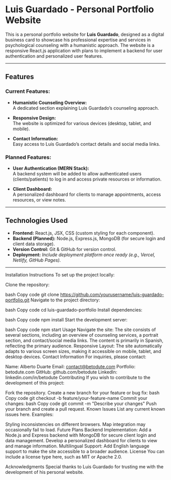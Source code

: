 **Luis Guardado - Personal Portfolio Website**
==============================================

This is a personal portfolio website for **Luis Guardado**, designed as a digital business card to showcase his professional expertise and services in psychological counseling with a humanistic approach. The website is a responsive React.js application with plans to implement a backend for user authentication and personalized user features.

---

## **Features**

### Current Features:
- **Humanistic Counseling Overview:**  
  A dedicated section explaining Luis Guardado’s counseling approach.
  
- **Responsive Design:**  
  The website is optimized for various devices (desktop, tablet, and mobile).  
  
- **Contact Information:**  
  Easy access to Luis Guardado’s contact details and social media links.

### Planned Features:
- **User Authentication (MERN Stack):**  
  A backend system will be added to allow authenticated users (clients/patients) to log in and access private resources or information.
  
- **Client Dashboard:**  
  A personalized dashboard for clients to manage appointments, access resources, or view notes.

---

## **Technologies Used**

- **Frontend:** React.js, JSX, CSS (custom styling for each component).  
- **Backend (Planned):** Node.js, Express.js, MongoDB (for secure login and client data storage).  
- **Version Control:** Git & GitHub for version control.  
- **Deployment:** _Include deployment platform once ready (e.g., Vercel, Netlify, GitHub Pages)._

---

Installation Instructions
To set up the project locally:

Clone the repository:

bash
Copy code
git clone https://github.com/yourusername/luis-guardado-portfolio.git
Navigate to the project directory:

bash
Copy code
cd luis-guardado-portfolio
Install dependencies:

bash
Copy code
npm install
Start the development server:

bash
Copy code
npm start
Usage
Navigate the site:
The site consists of several sections, including an overview of counseling services, a portrait section, and contact/social media links.
The content is primarily in Spanish, reflecting the primary audience.
Responsive Layout:
The site automatically adapts to various screen sizes, making it accessible on mobile, tablet, and desktop devices.
Contact Information
For inquiries, please contact:

Name: Alberto Duarte
Email: contact@betodute.com
Portfolio: betodute.com
GitHub: github.com/betodute
LinkedIn: linkedin.com/in/betodute
Contributing
If you wish to contribute to the development of this project:

Fork the repository.
Create a new branch for your feature or bug fix:
bash
Copy code
git checkout -b feature/your-feature-name
Commit your changes:
bash
Copy code
git commit -m "Describe your changes"
Push your branch and create a pull request.
Known Issues
List any current known issues here.
Examples:

Styling inconsistencies on different browsers.
Map integration may occasionally fail to load.
Future Plans
Backend Implementation:
Add a Node.js and Express backend with MongoDB for secure client login and data management.
Develop a personalized dashboard for clients to view and manage information.
Multilingual Support:
Add English language support to make the site accessible to a broader audience.
License
You can include a license type here, such as MIT or Apache 2.0.

Acknowledgments
Special thanks to Luis Guardado for trusting me with the development of his personal website.



